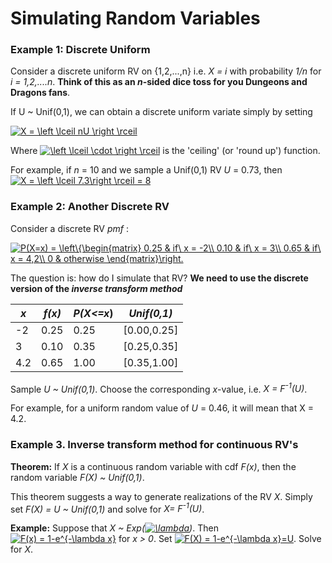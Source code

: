 # Simulating Random Variables

### Example 1: Discrete Uniform

Consider a discrete uniform RV on {1,2,...,n} i.e. *X = i* with probability *1/n* for *i = 1,2,....n*.
**Think of this as an *n*-sided dice toss for you Dungeons and Dragons fans**.

If U ~ Unif(0,1), we can obtain a discrete uniform variate simply by setting

<a href="https://www.codecogs.com/eqnedit.php?latex=X&space;=&space;\left&space;\lceil&space;nU&space;\right&space;\rceil" target="_blank"><img src="https://latex.codecogs.com/gif.latex?X&space;=&space;\left&space;\lceil&space;nU&space;\right&space;\rceil" title="X = \left \lceil nU \right \rceil" /></a>

Where <a href="https://www.codecogs.com/eqnedit.php?latex=\left&space;\lceil&space;\cdot&space;\right&space;\rceil" target="_blank"><img src="https://latex.codecogs.com/gif.latex?\left&space;\lceil&space;\cdot&space;\right&space;\rceil" title="\left \lceil \cdot \right \rceil" /></a> is the 'ceiling'
(or 'round up') function.

For example, if *n* = 10 and we sample a Unif(0,1) RV *U* = 0.73, then <a href="https://www.codecogs.com/eqnedit.php?latex=X&space;=&space;\left&space;\lceil&space;7.3\right&space;\rceil&space;=&space;8" target="_blank"><img src="https://latex.codecogs.com/gif.latex?X&space;=&space;\left&space;\lceil&space;7.3\right&space;\rceil&space;=&space;8" title="X = \left \lceil 7.3\right \rceil = 8" /></a>

### Example 2: Another Discrete RV

Consider a discrete RV *pmf* :

<a href="https://www.codecogs.com/eqnedit.php?latex=P(X=x)&space;=&space;\left\{\begin{matrix}&space;0.25&space;&&space;if\&space;x&space;=&space;-2\\&space;0.10&space;&&space;if\&space;x&space;=&space;3\\&space;0.65&space;&&space;if\&space;x&space;=&space;4,2\\&space;0&space;&&space;otherwise&space;\end{matrix}\right." target="_blank"><img src="https://latex.codecogs.com/gif.latex?P(X=x)&space;=&space;\left\{\begin{matrix}&space;0.25&space;&&space;if\&space;x&space;=&space;-2\\&space;0.10&space;&&space;if\&space;x&space;=&space;3\\&space;0.65&space;&&space;if\&space;x&space;=&space;4,2\\&space;0&space;&&space;otherwise&space;\end{matrix}\right." title="P(X=x) = \left\{\begin{matrix} 0.25 & if\ x = -2\\ 0.10 & if\ x = 3\\ 0.65 & if\ x = 4,2\\ 0 & otherwise \end{matrix}\right." /></a>

The question is: how do I simulate that RV? **We need to use the discrete version of the *inverse transform method***

|*x*|*f(x)*|*P(X<=x*)|*Unif(0,1)*|
|---|------|---------|-----------|
|-2 |0.25  |0.25     |[0.00,0.25]|
|3 |0.10  |0.35     |[0.25,0.35]|
|4.2 |0.65  |1.00     |[0.35,1.00]|

Sample *U ~ Unif(0,1)*. Choose the corresponding *x*-value, i.e. *X = F<sup>-1</sup>(U)*.

For example, for a uniform random value of *U* = 0.46, it will mean that X = 4.2.

### Example 3. Inverse transform method for continuous RV's

**Theorem:** If *X* is a continuous random variable with cdf *F(x)*, then the random variable 
*F(X) ~ Unif(0,1)*.  

This theorem suggests a way to generate realizations of the RV *X*. Simply set *F(X) = U ~ Unif(0,1)*
and solve for *X= F<sup>-1</sup>(U)*.

**Example:** Suppose that *X ~ Exp(<a href="https://www.codecogs.com/eqnedit.php?latex=\lambda" target="_blank"><img src="https://latex.codecogs.com/gif.latex?\lambda" title="\lambda" /></a>)*.
Then <a href="https://www.codecogs.com/eqnedit.php?latex=F(x)&space;=&space;1-e^{-\lambda&space;x}" target="_blank"><img src="https://latex.codecogs.com/gif.latex?F(x)&space;=&space;1-e^{-\lambda&space;x}" title="F(x) = 1-e^{-\lambda x}" /></a> for *x > 0*. 
Set <a href="https://www.codecogs.com/eqnedit.php?latex=F(X)&space;=&space;1-e^{-\lambda&space;x}=U" target="_blank"><img src="https://latex.codecogs.com/gif.latex?F(X)&space;=&space;1-e^{-\lambda&space;x}=U" title="F(X) = 1-e^{-\lambda x}=U" /></a>. Solve for *X*. 
